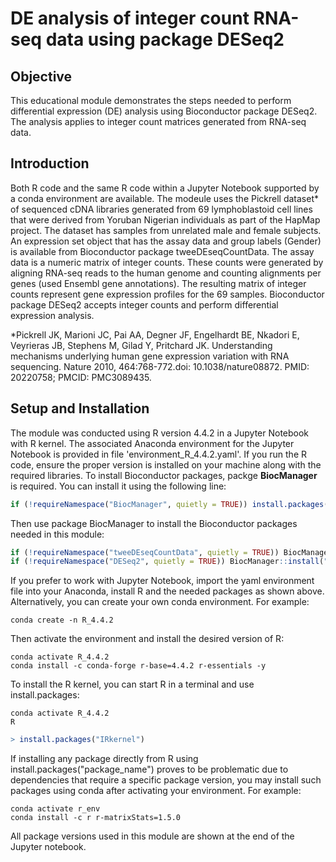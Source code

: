 # DE analysis of integer count RNA-seq data using package DESeq2

## Objective
This educational module demonstrates the steps needed to perform differential expression (DE) analysis using Bioconductor package DESeq2. The analysis applies to integer count matrices generated from RNA-seq data.

## Introduction
Both R code and the same R code within a Jupyter Notebook supported by a conda environment are available. The modeule uses the Pickrell dataset* of sequenced cDNA libraries generated from 69 lymphoblastoid cell lines that were derived from Yoruban Nigerian individuals as part of the HapMap project. The dataset has samples from unrelated male and female subjects. An expression set object that has the assay data and group labels (Gender) is available from Bioconductor package tweeDEseqCountData. The assay data is a numeric matrix of integer counts. These counts were generated by aligning RNA-seq reads to the human genome and counting alignments per genes (used Ensembl gene annotations). The resulting matrix of integer counts represent gene expression profiles for the 69 samples. Bioconductor package DESeq2 accepts integer counts and perform differential expression analysis.

*Pickrell JK, Marioni JC, Pai AA, Degner JF, Engelhardt BE, Nkadori E, Veyrieras JB, Stephens M, Gilad Y, Pritchard JK. Understanding mechanisms underlying human gene expression variation with RNA sequencing. Nature 2010, 464:768-772.doi: 10.1038/nature08872. PMID: 20220758; PMCID: PMC3089435.

## Setup and Installation
The module was conducted using R version 4.4.2 in a Jupyter Notebook with R kernel. The associated Anaconda environment for the Jupyter Notebook is provided in file 'environment_R_4.4.2.yaml'. If you run the R code, ensure the proper version is installed on your machine along with the required libraries. To install Bioconductor packages, packge **BiocManager** is required. You can install it using the following line:

```R
if (!requireNamespace("BiocManager", quietly = TRUE)) install.packages("BiocManager")
```

Then use package BiocManager to install the Bioconductor packages needed in this module:

```R
if (!requireNamespace("tweeDEseqCountData", quietly = TRUE)) BiocManager::install("tweeDEseqCountData")
if (!requireNamespace("DESeq2", quietly = TRUE)) BiocManager::install("DESeq2")
```

If you prefer to work with Jupyter Notebook, import the yaml environment file into your Anaconda, install R and the needed packages as shown above. Alternatively, you can create your own conda environment. For example:
```
conda create -n R_4.4.2
```
Then activate the environment and install the desired version of R:
```
conda activate R_4.4.2
conda install -c conda-forge r-base=4.4.2 r-essentials -y 
```
To install the R kernel, you can start R in a terminal and use install.packages:
```
conda activate R_4.4.2
R
```
```R
> install.packages("IRkernel")
```

If installing any package directly from R using install.packages("package_name") proves to be problematic due to dependencies that require a specific package version, you may install such packages using conda after activating your environment. For example:
```
conda activate r_env
conda install -c r r-matrixStats=1.5.0
```

 All package versions used in this module are shown at the end of the Jupyter notebook.
 

